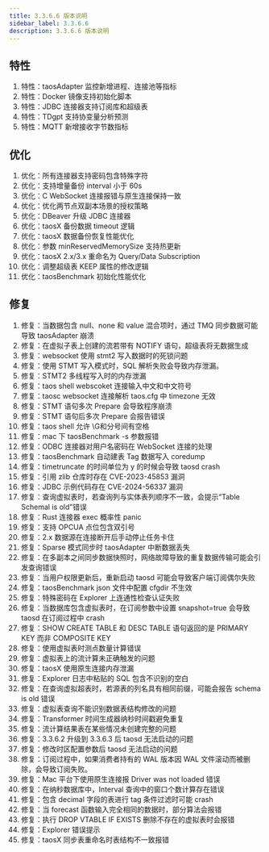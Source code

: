 ```yaml
---
title: 3.3.6.6 版本说明
sidebar_label: 3.3.6.6
description: 3.3.6.6 版本说明
---
```


## 特性

  1. 特性：taosAdapter 监控新增进程、连接池等指标
  2. 特性：Docker 镜像支持初始化脚本
  3. 特性：JDBC 连接器支持订阅库和超级表
  4. 特性：TDgpt 支持协变量分析预测
  5. 特性：MQTT 新增接收字节数指标

## 优化

  1. 优化：所有连接器支持密码包含特殊字符
  2. 优化：支持增量备份 interval 小于 60s
  3. 优化：C WebSocket 连接报错与原生连接保持一致
  4. 优化：优化两节点双副本场景的授权策略
  5. 优化：DBeaver 升级 JDBC 连接器
  6. 优化：taosX 备份数据 timeout 逻辑
  7. 优化：taosX 数据备份恢复性能优化
  8. 优化：参数 minReservedMemorySize 支持热更新
  9. 优化：taosX 2.x/3.x 重命名为 Query/Data Subscription
 10. 优化：调整超级表 KEEP 属性的修改逻辑
 11. 优化：taosBenchmark 初始化性能优化

## 修复

  1. 修复：当数据包含 null、none 和 value 混合项时，通过 TMQ 同步数据可能导致 taosAdapter 崩溃
  2. 修复：在虚拟子表上创建的流若带有 NOTIFY 语句，超级表将无数据生成
  3. 修复：websocket 使用 stmt2 写入数据时的死锁问题
  4. 修复：使用 STMT 写入模式时，SQL 解析失败会导致内存泄漏。
  5. 修复：STMT2 多线程写入时的内存泄漏
  6. 修复：taos shell webscoket 连接输入中文和中文符号
  7. 修复：taosc websocket 连接解析 taos.cfg 中 timezone 无效
  8. 修复：STMT 语句多次 Prepare 会导致程序崩溃
  9. 修复：STMT 语句后多次 Prepare 会报告错误
 10. 修复：taos shell 允许 \G和分号间有空格
 11. 修复：mac 下 taosBenchmark -s 参数报错
 12. 修复：ODBC 连接器对用户名密码在 WebSocket 连接的处理
 13. 修复：taosBenchmark 自动建表 Tag 数据写入 coredump
 14. 修复：timetruncate 的时间单位为 y 的时候会导致 taosd crash
 15. 修复：引用 zlib 仓库时存在 CVE-2023-45853 漏洞
 16. 修复：JDBC 示例代码存在 CVE-2024-56337 漏洞
 17. 修复：查询虚拟表时，若查询列与实体表列顺序不一致，会提示“Table Schemal is old”错误
 18. 修复：Rust 连接器 exec 概率性 panic
 19. 修复：支持 OPCUA 点位包含双引号
 20. 修复：2.x 数据源在连接断开后手动停止任务卡住
 21. 修复：Sparse 模式同步时 taosAdapter 中断数据丢失
 22. 修复：在多副本之间同步数据快照时，网络故障导致的重复数据传输可能会引发查询错误
 23. 修复：当用户权限更新后，重新启动 taosd 可能会导致客户端订阅偶尔失败
 24. 修复：taosBenchmark json 文件中配置 cfgdir 不生效
 25. 修复：特殊密码在 Explorer 上连通性检查认证失败
 26. 修复：当数据库包含虚拟表时，在订阅参数中设置 snapshot=true 会导致 taosd 在订阅过程中 crash
 27. 修复：SHOW CREATE TABLE 和 DESC TABLE 语句返回的是 PRIMARY KEY 而非 COMPOSITE KEY
 28. 修复：使用虚拟表时测点数量计算错误
 29. 修复：虚拟表上的流计算未正确触发的问题
 30. 修复：taosX 使用原生连接内存泄漏
 31. 修复：Explorer 日志中粘贴的 SQL 包含不识别的空白
 32. 修复：在查询虚拟超表时，若源表的列名具有相同前缀，可能会报告 schema is old 错误
 33. 修复：虚拟表查询不能识别数据表结构修改的问题
 34. 修复：Transformer 时间生成器纳秒时间戳避免重复
 35. 修复：流计算结果表在某些情况未创建完整的问题
 36. 修复：3.3.6.2 升级到 3.3.6.3 后 taosd 无法启动的问题
 37. 修复：修改时区配置参数后 taosd 无法启动的问题
 38. 修复：订阅过程中，如果消费者持有的 WAL 版本因 WAL 文件滚动而被删除，会导致订阅失败。
 39. 修复：Mac 平台下使用原生连接报 Driver was not loaded 错误
 40. 修复：在纳秒数据库中，Interval 查询中的窗口个数计算存在错误
 41. 修复：包含 decimal 字段的表进行 tag 条件过滤时可能 crash
 42. 修复：当 forecast 函数输入完全相同的数据时，部分算法会报错
 43. 修复：执行 DROP VTABLE IF EXISTS 删除不存在的虚拟表时会报错
 44. 修复：Explorer 错误提示
 45. 修复：taosX 同步表重命名时表结构不一致报错
